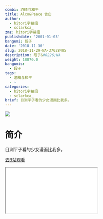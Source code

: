 ```yaml
---
combi: 酒精与和平
title: Alco&Peace 告白
author:
  - hitori字幕组
  - sclarkca_
zmz: hitori字幕组
publishdate: '2001-01-03'
bangumi: 段子
date: '2018-11-30'
slug: 2018-11-29-NA-37028485
description: 段子&#8226;NA
weight: 18870.0
bangumis:
  - 段子
tags:
  - 酒精与和平
  - ~
categories:
  - hitori字幕组
  - sclarkca_
brief: 目测平子看的少女漫画比我多。
---
```

![](https://i.imgur.com/hFL62xJ.jpg)
# 简介  
目测平子看的少女漫画比我多。  

[去B站观看](https://www.bilibili.com/video/av37028485/)
<div class ="resp-container"><iframe class="testiframe" src="//player.bilibili.com/player.html?aid=37028485"", scrolling="no", allowfullscreen="true" > </iframe></div> 
